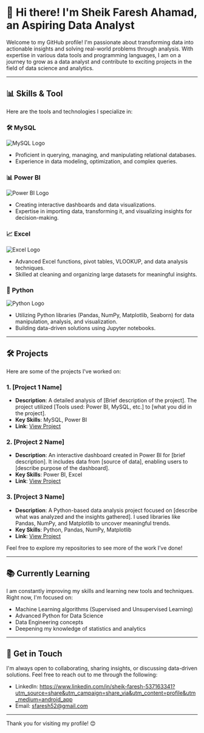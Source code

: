 

<!--
**FareshAhamad/FareshAhamad** is a ✨ _special_ ✨ repository because its `README.md` (this file) appears on your GitHub profile.

Here are some ideas to get you started:

- 🔭 I’m currently working on ...
- 🌱 I’m currently learning ...
- 👯 I’m looking to collaborate on ...
- 🤔 I’m looking for help with ...
- 💬 Ask me about ...
- 📫 How to reach me: ...
- 😄 Pronouns: ...
- ⚡ Fun fact: ...
-->
# 👋 Hi there! I'm Sheik Faresh Ahamad, an Aspiring Data Analyst


Welcome to my GitHub profile! I'm passionate about transforming data into actionable insights and solving real-world problems through analysis. With expertise in various data tools and programming languages, I am on a journey to grow as a data analyst and contribute to exciting projects in the field of data science and analytics.

---

## 📊 Skills & Tool

Here are the tools and technologies I specialize in:

### 🛠️ **MySQL**
![MySQL Logo](https://www.pngplay.com/wp-content/uploads/7/Mysql-Logo-PNG-HD-Quality.png) <!-- MySQL icon -->
- Proficient in querying, managing, and manipulating relational databases.
- Experience in data modeling, optimization, and complex queries.

### 📊 **Power BI**
![Power BI Logo](https://indiciatraining.com/wp-content/uploads/2019/10/power-bi_logo_transparent-288x300.png) <!-- Power BI icon -->
- Creating interactive dashboards and data visualizations.
- Expertise in importing data, transforming it, and visualizing insights for decision-making.

### 📈 **Excel**
![Excel Logo](https://static.vecteezy.com/system/resources/thumbnails/022/100/657/small_2x/microsoft-excel-logo-transparent-free-png.png) <!-- Excel icon -->
- Advanced Excel functions, pivot tables, VLOOKUP, and data analysis techniques.
- Skilled at cleaning and organizing large datasets for meaningful insights.

### 🐍 **Python**
![Python Logo](https://clipart-library.com/image_gallery2/Python-Logo-Free-Download-PNG.png) <!-- Python icon -->
- Utilizing Python libraries (Pandas, NumPy, Matplotlib, Seaborn) for data manipulation, analysis, and visualization.
- Building data-driven solutions using Jupyter notebooks.

---

## 🛠️ Projects

Here are some of the projects I've worked on:

### 1. **[Project 1 Name]**
   - **Description**: A detailed analysis of [Brief description of the project]. The project utilized [Tools used: Power BI, MySQL, etc.] to [what you did in the project].
   - **Key Skills**: MySQL, Power BI
   - **Link**: [View Project](https://link-to-project.com)

### 2. **[Project 2 Name]**
   - **Description**: An interactive dashboard created in Power BI for [brief description]. It includes data from [source of data], enabling users to [describe purpose of the dashboard].
   - **Key Skills**: Power BI, Excel
   - **Link**: [View Project](https://link-to-project.com)

### 3. **[Project 3 Name]**
   - **Description**: A Python-based data analysis project focused on [describe what was analyzed and the insights gathered]. I used libraries like Pandas, NumPy, and Matplotlib to uncover meaningful trends.
   - **Key Skills**: Python, Pandas, NumPy, Matplotlib
   - **Link**: [View Project](https://link-to-project.com)

Feel free to explore my repositories to see more of the work I’ve done!

---

## 📚 Currently Learning

I am constantly improving my skills and learning new tools and techniques. Right now, I'm focused on:

- Machine Learning algorithms (Supervised and Unsupervised Learning)
- Advanced Python for Data Science
- Data Engineering concepts
- Deepening my knowledge of statistics and analytics

---

## 💬 Get in Touch

I'm always open to collaborating, sharing insights, or discussing data-driven solutions. Feel free to reach out to me through the following:

- LinkedIn: https://www.linkedin.com/in/sheik-faresh-537163341?utm_source=share&utm_campaign=share_via&utm_content=profile&utm_medium=android_app
- Email: sfaresh52@gmail.com

---

Thank you for visiting my profile! 😊

